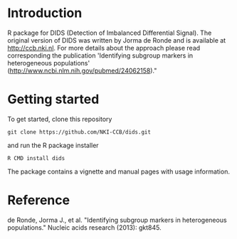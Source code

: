 # Introduction

R package for DIDS (Detection of Imbalanced Differential
Signal). The original version of DIDS was written by Jorma de Ronde
and is available at http://ccb.nki.nl.  For more details about the
approach please read corresponding the publication 'Identifying
subgroup markers in heterogeneous populations'
(http://www.ncbi.nlm.nih.gov/pubmed/24062158)."

# Getting started

To get started, clone this repository
```
git clone https://github.com/NKI-CCB/dids.git
```
and run the R package installer
```
R CMD install dids
```

The package contains a vignette and manual pages with usage information.

# Reference

de Ronde, Jorma J., et al. "Identifying subgroup markers in heterogeneous
populations." Nucleic acids research (2013): gkt845.
